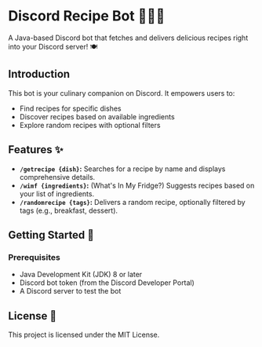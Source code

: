 # Discord Recipe Bot 👩‍🍳🤖

A Java-based Discord bot that fetches and delivers delicious recipes right into your Discord server! 🍽️

## Introduction

This bot is your culinary companion on Discord. It empowers users to:

* Find recipes for specific dishes
* Discover recipes based on available ingredients
* Explore random recipes with optional filters

## Features ✨

* **`/getrecipe {dish}`:** Searches for a recipe by name and displays comprehensive details.
* **`/wimf {ingredients}`:**  (What's In My Fridge?) Suggests recipes based on your list of ingredients.
* **`/randomrecipe {tags}`:** Delivers a random recipe, optionally filtered by tags (e.g., breakfast, dessert).

## Getting Started 🚀

### Prerequisites

* Java Development Kit (JDK) 8 or later
* Discord bot token (from the Discord Developer Portal)
* A Discord server to test the bot

## License 📄

This project is licensed under the MIT License.

